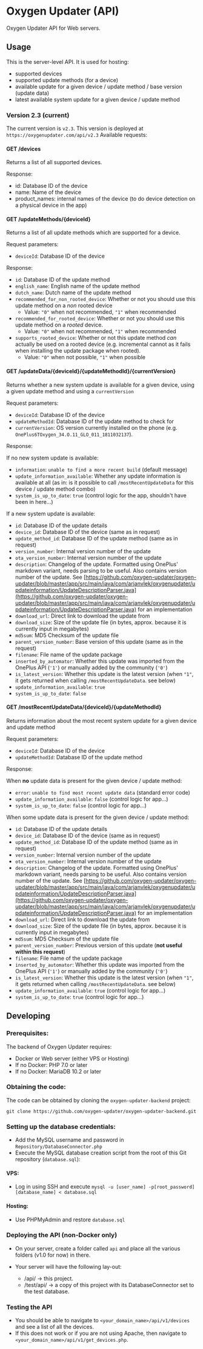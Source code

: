 # Oxygen Updater (API)
Oxygen Updater API for Web servers.

## Usage
This is the server-level API. It is used for hosting:
- supported devices
- supported update methods (for a device)
- available update for a given device / update method / base version (update data)
- latest available system update for a given device / update method

### Version 2.3 (current)
The current version is `v2.3`. This version is deployed at `https://oxygenupdater.com/api/v2.3`
Available requests:

#### GET /devices
Returns a list of all supported devices.

Response: <Array of>
  - id: Database ID of the device
  - name: Name of the device
  - product_names: internal names of the device (to do device detection on a physical device in the app)

#### GET /updateMethods/{deviceId}
Returns a list of all update methods which are supported for a device.

Request parameters: 
  - `deviceId`: Database ID of the device

Response: <Array of>
  - `id`: Database ID of the update method
  - `english_name`: English name of the update method
  - `dutch_name`: Dutch name of the update method
  - `recommended_for_non_rooted_device`: Whether or not you should use this update method on a *non* rooted device
    - Value: `"0"` when not recommended, `"1"` when recommended
  - `recommended_for_rooted_device`: Whether or not you should use this update method on a *rooted* device. 
    - Value: `"0"` when not recommended, `"1"` when recommended
  - `supports_rooted_device`: Whether or not this update method *can* actually be used on a rooted device (e.g. incremental cannot as it fails when installing the update package when rooted). 
    - Value: `"0"` when not possible, `"1"` when possible
    
    
#### GET /updateData/{deviceId}/{updateMethodId}/{currentVersion}
Returns whether a new system update is available for a given device, using a given update method and using a `currentVersion`

Request parameters: 
  - `deviceId`: Database ID of the device
  - `updateMethodId`: Database ID of the update method to check for
  - `currentVersion`: OS version currently installed on the phone (e.g. `OnePlus6TOxygen_34.O.11_GLO_011_1811032137`).
  
Response:

If no new system update is available: 
  - `information`: `unable to find a more recent build` (default message)
  - `update_information_available`: Whether any update information is available at all (as in: is it possible to call `/mostRecentUpdateData` for this device / update method combo)
  - `system_is_up_to_date`: `true` (control logic for the app, shouldn't have been in here...)
  
  
If a new system update is available:  
  - `id`: Database ID of the update details
  - `device_id`: Database ID of the device (same as in request)
  - `update_method_id`: Database ID of the update method (same as in request)
  - `version_number`: Internal version number of the update
  - `ota_version_number`: Internal version number of the update 
  - `description`: Changelog of the update. Formatted using OnePlus' markdown variant, needs parsing to be useful. Also contains version number of the update. See [https://github.com/oxygen-updater/oxygen-updater/blob/master/app/src/main/java/com/arjanvlek/oxygenupdater/updateinformation/UpdateDescriptionParser.java](https://github.com/oxygen-updater/oxygen-updater/blob/master/app/src/main/java/com/arjanvlek/oxygenupdater/updateinformation/UpdateDescriptionParser.java) for an implementation
  - `download_url`: Direct link to download the update from
  - `download_size`: Size of the update file (in bytes, approx. because it is currently input in megabytes)
  - `md5sum`: MD5 Checksum of the update file
  - `parent_version_number`: Base version of this update (same as in the request)
  - `filename`: File name of the update package
  - `inserted_by_automator`: Whether this update was imported from the OnePlus API (`'1'`) or manually added by the community (`'0'`)
  - `is_latest_version`: Whether this update is the latest version (when `"1"`, it gets returned when calling `/mostRecentUpdateData`. see below)
  - `update_information_available`: `true`
  - `system_is_up_to_date`: `false`
  

#### GET /mostRecentUpdateData/{deviceId}/{updateMethodId}
Returns information about the most recent system update for a given device and update method

Request parameters: 
  - `deviceId`: Database ID of the device
  - `updateMethodId`: Database ID of the update method
  
Response:

When **no** update data is present for the given device / update method:
  - `error`: `unable to find most recent update data` (standard error code)
  - `update_information_available`: `false` (control logic for app...)
  - `system_is_up_to_date`: `false` (control logic for app...)

When some update data is present for the given device / update method:
  - `id`: Database ID of the update details
  - `device_id`: Database ID of the device (same as in request)
  - `update_method_id`: Database ID of the update method (same as in request)
  - `version_number`: Internal version number of the update
  - `ota_version_number`: Internal version number of the update 
  - `description`: Changelog of the update. Formatted using OnePlus' markdown variant, needs parsing to be useful. Also contains version number of the update. See [https://github.com/oxygen-updater/oxygen-updater/blob/master/app/src/main/java/com/arjanvlek/oxygenupdater/updateinformation/UpdateDescriptionParser.java](https://github.com/oxygen-updater/oxygen-updater/blob/master/app/src/main/java/com/arjanvlek/oxygenupdater/updateinformation/UpdateDescriptionParser.java) for an implementation
  - `download_url`: Direct link to download the update from
  - `download_size`: Size of the update file (in bytes, approx. because it is currently input in megabytes)
  - `md5sum`: MD5 Checksum of the update file
  - `parent_version_number`: Previous version of this update (**not useful within this request**)
  - `filename`: File name of the update package
  - `inserted_by_automator`: Whether this update was imported from the OnePlus API (`'1'`) or manually added by the community (`'0'`)
  - `is_latest_version`: Whether this update is the latest version (when `"1"`, it gets returned when calling `/mostRecentUpdateData`. see below)
  - `update_information_available`: `true` (control logic for app...)
  - `system_is_up_to_date`: `true` (control logic for app...)
  
## Developing

### Prerequisites:
The backend of Oxygen Updater requires:
- Docker or Web server (either VPS or Hosting)
- If no Docker: PHP 7.0 or later
- If no Docker: MariaDB 10.2 or later

### Obtaining the code:
The code can be obtained by cloning the `oxygen-updater-backend` project:
```
git clone https://github.com/oxygen-updater/oxygen-updater-backend.git
```

### Setting up the database credentials:
- Add the MySQL username and password in `Repository/DatabaseConnector.php` 
- Execute the MySQL database creation script from the root of this Git repository (`database.sql`):

#### VPS:
- Log in using SSH and execute `mysql -u [user_name] -p[root_password] [database_name] < database.sql`

#### Hosting:
- Use PHPMyAdmin and restore `database.sql`

### Deploying the API (non-Docker only)
- On your server, create a folder called `api` and place all the various folders (v1.0 for now) in there.

- Your server will have the following lay-out:
    - /api/ -> this project.
    - /test/api/ -> a copy of this project with its DatabaseConnector set to the test database.

### Testing the API
- You should be able to navigate to `<your_domain_name>/api/v1/devices` and see a list of all the devices.
- If this does not work or if you are not using Apache, then navigate to `<your_domain_name>/api/v1/get_devices.php`.

